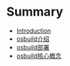 # Summary

* [Introduction](README.md)
* [osbuild介绍](docs/osbuild介绍.md)
* [osbuild部署](docs/osbuild部署.md)
* [osbuild核心概念](docs/osbuild核心概念.md)

